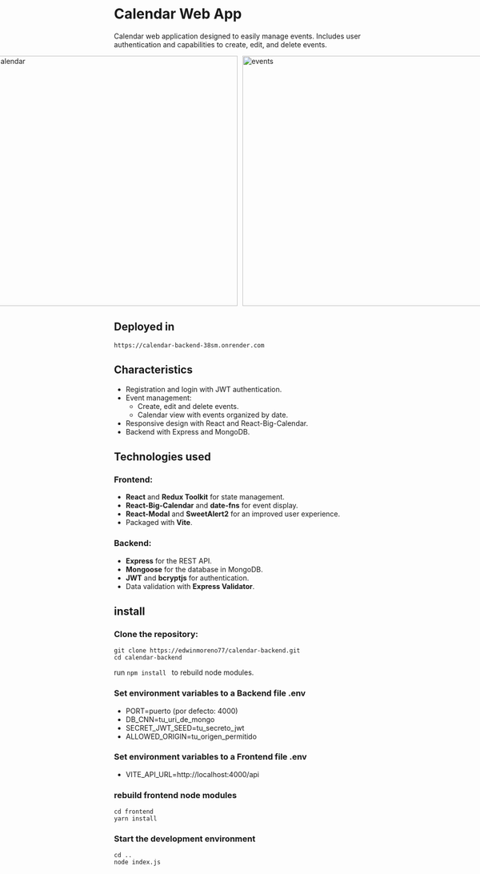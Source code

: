 # Calendar Web App

Calendar web application designed to easily manage events. Includes user authentication and capabilities to create, edit, and delete events.



<div style="display: flex; justify-content: center; gap: 10px;">
  <img src="https://github.com/edwinmoreno77/calendar-backend/blob/main/assets/calendar.gif" alt="calendar" width="500">
  <img src="https://github.com/edwinmoreno77/calendar-backend/blob/main/assets/calendarEvent.gif" alt="events" width="500">
</div>


## Deployed in

```
https://calendar-backend-38sm.onrender.com
```



## Characteristics

- Registration and login with JWT authentication.
- Event management:
  - Create, edit and delete events.
  - Calendar view with events organized by date.
- Responsive design with React and React-Big-Calendar.
- Backend with Express and MongoDB.

## Technologies used

### Frontend:
- **React** and **Redux Toolkit** for state management.
- **React-Big-Calendar** and **date-fns** for event display.
- **React-Modal** and **SweetAlert2** for an improved user experience.
- Packaged with **Vite**.

### Backend:
- **Express** for the REST API.
- **Mongoose** for the database in MongoDB.
- **JWT** and **bcryptjs** for authentication.
- Data validation with **Express Validator**.

## install

### Clone the repository:
```
git clone https://edwinmoreno77/calendar-backend.git
cd calendar-backend
```

run `npm install ` to rebuild node modules.

### Set environment variables to a Backend file .env

- PORT=puerto (por defecto: 4000)
- DB_CNN=tu_uri_de_mongo
- SECRET_JWT_SEED=tu_secreto_jwt
- ALLOWED_ORIGIN=tu_origen_permitido

### Set environment variables to a Frontend file .env

- VITE_API_URL=http://localhost:4000/api

### rebuild frontend node modules 

```
cd frontend
yarn install
```

### Start the development environment

```
cd ..
node index.js
```

